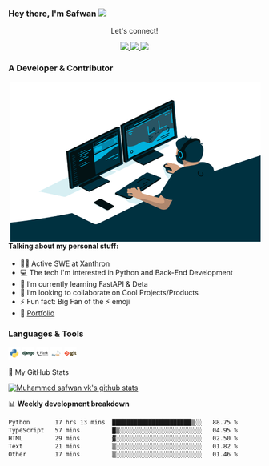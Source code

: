 ### Hey there, I'm  Safwan <img src="https://media.giphy.com/media/hvRJCLFzcasrR4ia7z/giphy.gif" width="25px">

<div align="center">
<p align="center">Let's connect!</p>
<a href="https://twitter.com/_safwanvk/">
    <img src="https://img.shields.io/badge/Twitter-1DA1F2?style=for-the-badge&logo=twitter&logoColor=white" />
</a>

<a href="https://www.instagram.com/_safwanvk/">
    <img src="https://img.shields.io/badge/Instagram-E4405F?style=for-the-badge&logo=instagram&logoColor=white" />
</a>

<a href="https://www.linkedin.com/in/safwan-vk/">
    <img src="https://img.shields.io/badge/linkedin-%230077B5.svg?&style=for-the-badge&logo=linkedin&logoColor=white" />
</a>
</div>

### A Developer & Contributor

<img align="right" alt="GIF" src="code.gif" width="500" height="320" />

#### Talking about my personal stuff:

- 🙋‍♂️ Active SWE at [Xanthron][dsccui]
- 💻 The tech I'm interested in Python and Back-End Development
- 🌱 I’m currently learning FastAPI & Deta
- 🕺️ I’m looking to collaborate on Cool Projects/Products
- ⚡ Fun fact: Big Fan of the :zap: emoji
- 📄 [Portfolio][profile]

### Languages & Tools

<code><img width=24px src="https://raw.githubusercontent.com/github/explore/80688e429a7d4ef2fca1e82350fe8e3517d3494d/topics/python/python.png"></code>
<code><img width=24px src="https://raw.githubusercontent.com/github/explore/80688e429a7d4ef2fca1e82350fe8e3517d3494d/topics/django/django.png"></code>
<code><img width=24px src="https://raw.githubusercontent.com/github/explore/80688e429a7d4ef2fca1e82350fe8e3517d3494d/topics/flask/flask.png"></code>
<code><img width=24px src="https://raw.githubusercontent.com/github/explore/80688e429a7d4ef2fca1e82350fe8e3517d3494d/topics/mysql/mysql.png"></code>
<code><img width=24px src="https://raw.githubusercontent.com/github/explore/80688e429a7d4ef2fca1e82350fe8e3517d3494d/topics/git/git.png"></code>


📝 My GitHub Stats
<br>

[![Muhammed safwan vk's github stats](https://github-readme-stats.vercel.app/api?username=safwanvk&count_private=true&theme=gotham&showicons=true)](https://github.com/safwanvk/github-readme-stats)


📊 **Weekly development breakdown**
<!--START_SECTION:waka-->
```text
Python       17 hrs 13 mins  ██████████████████████▒░░   88.75 % 
TypeScript   57 mins         █▒░░░░░░░░░░░░░░░░░░░░░░░   04.95 % 
HTML         29 mins         ▓░░░░░░░░░░░░░░░░░░░░░░░░   02.50 % 
Text         21 mins         ▒░░░░░░░░░░░░░░░░░░░░░░░░   01.82 % 
Other        17 mins         ▒░░░░░░░░░░░░░░░░░░░░░░░░   01.46 % 
```
<!--END_SECTION:waka-->



[dsccui]: https://xanthron.com/
[profile]: https://safwanvk.tech/
